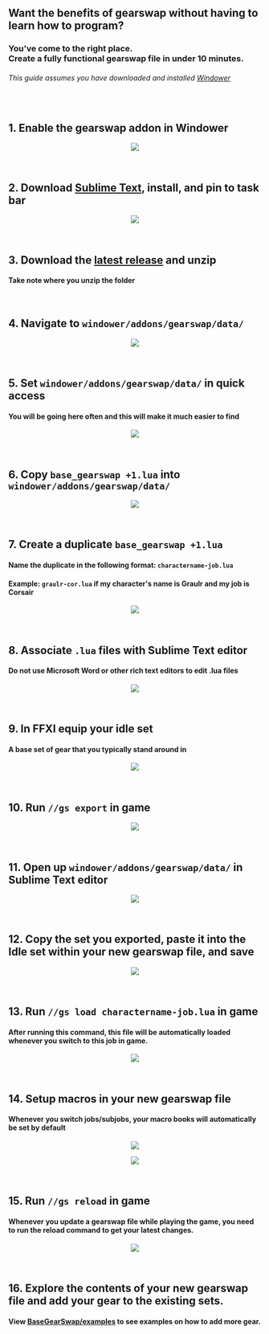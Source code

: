## Want the benefits of gearswap without having to learn how to program?
### You've come to the right place. <br> Create a fully functional gearswap file in under 10 minutes.
###### This guide assumes you have downloaded and installed [Windower](http://windower.net/)
<br/>

## 1. Enable the gearswap addon in Windower

<p align="center">
  <img src="http://g.recordit.co/X5bGnwoCYE.gif">
</p>
<br/>

## 2. Download [Sublime Text](https://www.sublimetext.com/3), install, and pin to task bar
<p align="center">
    <img src="http://g.recordit.co/0KlKSu6GDs.gif">
</p>
<br/>

## 3. Download the <a href="https://github.com/graulr/GearSwap/releases">latest release</a> and unzip
#### Take note where you unzip the folder
<br/>

## 4. Navigate to `windower/addons/gearswap/data/`
<p align="center">
    <img src="http://g.recordit.co/tRaVbyLdip.gif">
</p>
<br/>

## 5. Set `windower/addons/gearswap/data/` in quick access
#### You will be going here often and this will make it much easier to find
<p align="center">
    <img src="http://g.recordit.co/sQe9Cplwj7.gif">
</p>
<br/>

## 6. Copy `base_gearswap +1.lua` into `windower/addons/gearswap/data/`
<p align="center">
    <img src="http://g.recordit.co/cIbiaYDCtk.gif">
</p>
<br/>

## 7. Create a duplicate `base_gearswap +1.lua`
#### Name the duplicate in the following format: `charactername-job.lua`
#### Example: `graulr-cor.lua` if my character's name is **Graulr** and my job is **Corsair**
<p align="center">
    <img src="http://g.recordit.co/QKzG5KPXc1.gif">
</p>
<br/>

## 8. Associate `.lua` files with Sublime Text editor 
#### **Do not** use Microsoft Word or other rich text editors to edit .lua files
<p align="center">
    <img src="http://g.recordit.co/eoeNyHbwMi.gif">
</p>
<br/>

## 9. In FFXI equip your idle set
#### A base set of gear that you typically stand around in
<p align="center">
    <img src="https://i.imgur.com/4LIjJxQ.gif">
</p>
<br/>

## 10. Run `//gs export` in game
<p align="center">
    <img src="http://g.recordit.co/Rc8JB8mm5T.gif">
</p>
<br/>

## 11. Open up `windower/addons/gearswap/data/` in Sublime Text editor
<p align="center">
    <img src="http://g.recordit.co/eN4AM7OMyN.gif">
</p>
<br/>

## 12. Copy the set you exported, paste it into the Idle set within your new gearswap file, and **save**
<p align="center">
    <img src="https://i.imgur.com/svKztVj.gif">
</p>
<br/>

## 13. Run `//gs load charactername-job.lua` in game
#### After running this command, this file will be automatically loaded whenever you switch to this job in game.
<p align="center">
    <img src="https://i.imgur.com/9Sh0kt8.gif">
</p>
<br/>

## 14. Setup macros in your new gearswap file
#### Whenever you switch jobs/subjobs, your macro books will automatically be set by default
<p align="center">
    <img src="https://i.imgur.com/ldfn3yK.gif">
</p>
<p align="center">
    <img src="http://g.recordit.co/5O7STfxGbk.gif">
</p>
<br/>

## 15. Run `//gs reload` in game
#### Whenever you update a gearswap file **while playing the game**, you need to run the reload command to get your latest changes.
<p align="center">
    <img src="https://i.imgur.com/S32RIWc.gif">
</p>
<br/>

## 16. Explore the contents of your new gearswap file and add your gear to the existing sets.
#### View [BaseGearSwap/examples](https://github.com/graulr/GearSwap/tree/master/Examples) to see examples on how to add more gear.
